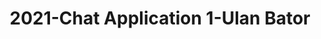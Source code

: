 ---
schema: default
title: 2021-Chat Application 1-Ulan Bator
organization: Unitn
notes: The Wenet Chat Application 1 project was based on a chatbot that collected
  questions and answers from university students in Italy, Denmark, Paraguay, the
  United Kingdom, and Mongolia. It was conducted in March and June 2021 to improve
  the knowledge about students' lives to promote the design of better and more targeted
  technology and support tools for students. It was a European Union WeNet Horizon
  2020-funded project with the overall goal of developing a diversity-aware, machine-mediated
  paradigm for social interactions. Data was collected with a Telegram App and the
  i-Log Application. Some of the data collected included the respondent’s career information
  (department, study course, study year,) and demographics (age, gender…). Questions
  were sent on the Telegram App and user answers were recorded, the i-Log App recorded
  sensor data (such as location, accelerometer…) from the user device. This data was
  collected in three phases, the first phase entailed interacting with the Telegram
  App Ask4Help, and sensor data was also collected during this phase. The second phase
  involved respondents answering a questionnaire, and in the third phase, they participated
  in a focus group to provide feedback.
resources:
- name: 2021-Chatbot1-technical_report
  url: >-
    https://drive.google.com/file/d/1m3_2X4b3gv-9tQS45FBCG7IJiVyeHgW3/view?usp=sharing
  format: PDF
license: >-
  ./../../resources/2023LivePeopleLicense.html
dataset_name: Chat Application 1
location: Ulan-Bator (Mongolia)
latitude_map: 47.92
longitude_map: 106.9
start_date: 2021-03-12
end_date: 2021-03-28
dataset_type: Sensors, <a 
  href="https://datascientiafoundation.github.io/LivePeople/datasets/2021-CH1-Ulan%20Bator-Diachronic-Interactions/">
  Diachronic-Interactions</a>, <a 
  href="https://datascientiafoundation.github.io/LivePeople/datasets/2021-CH1-Ulan%20Bator-Synchronic-Interactions/">
  Synchronic-Interactions</a>
sensor_type: <a 
  href="https://datascientiafoundation.github.io/LivePeople/datasets/2021-CH1-Ulan%20Bator-App-usage/">
  App-usage</a>, <a 
  href="https://datascientiafoundation.github.io/LivePeople/datasets/2021-CH1-Ulan%20Bator-Position/">
  Position</a>,  <a 
  href="https://datascientiafoundation.github.io/LivePeople/datasets/2021-CH1-Ulan%20Bator-Connectivity/">
  Connectivity</a>, <a 
  href="https://datascientiafoundation.github.io/LivePeople/datasets/2021-CH1-Ulan%20Bator-Motion/">
  Motion</a>,  <a 
  href="https://datascientiafoundation.github.io/LivePeople/datasets/2021-CH1-Ulan%20Bator-Diachronic-Interactions/">
  Diachronic-Interactions</a>, <a 
  href="https://datascientiafoundation.github.io/LivePeople/datasets/2021-CH1-Ulan%20Bator-Synchronic-Interactions/">
size: 22 MB
dataset_format: parquet
other_format: csv
number_participants: 24
language: English
collection_name: Chatbot1
project_url: <a 
  href="https://ds.datascientia.eu/community/public/projects/04250568-f8ed-4e99-a45b-b5058638587b">https://ds.datascientia.eu/community/public/projects/04250568-f8ed-4e99-a45b-b5058638587b</a>
category:
- Project
domain: Digital University
5_stars: 3
publication_date: 2023-04-18
identifier: 005.AAAE.AAB.**
request_contact: datadistribution.knowdive@unitn.it
--- 